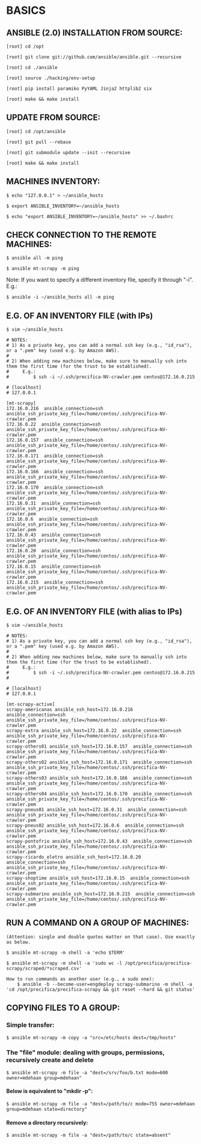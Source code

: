 # BASICS

## ANSIBLE (2.0) INSTALLATION FROM SOURCE:

	[root] cd /opt

	[root] git clone git://github.com/ansible/ansible.git --recursive

	[root] cd ./ansible

	[root] source ./hacking/env-setup

	[root] pip install paramiko PyYAML Jinja2 httplib2 six

	[root] make && make install


## UPDATE FROM SOURCE:

	[root] cd /opt/ansible

	[root] git pull --rebase

	[root] git submodule update --init --recursive

	[root] make && make install


## MACHINES INVENTORY:

	$ echo "127.0.0.1" > ~/ansible_hosts

	$ export ANSIBLE_INVENTORY=~/ansible_hosts

	$ echo "export ANSIBLE_INVENTORY=~/ansible_hosts" >> ~/.bashrc


## CHECK CONNECTION TO THE REMOTE MACHINES:

	$ ansible all -m ping

	$ ansible mt-scrapy -m ping

Note:  If you want to specify a different inventory file, specify it through "-i". E.g.:

	$ ansible -i ~/ansible_hosts all -m ping


## E.G. OF AN INVENTORY FILE (with IPs)

	$ vim ~/ansible_hosts


```
# NOTES:
# 1) As a private key, you can add a normal ssh key (e.g., "id_rsa"), or a ".pem" key (used e.g. by Amazon AWS).
#
# 2) When adding new machines below, make sure to manually ssh into them the first time (for the trust to be established).
#     E.g.:
#         $ ssh -i ~/.ssh/precifica-NV-crawler.pem centos@172.16.0.215

# [localhost]
# 127.0.0.1

[mt-scrapy]
172.16.0.216  ansible_connection=ssh ansible_ssh_private_key_file=/home/centos/.ssh/precifica-NV-crawler.pem
172.16.0.22  ansible_connection=ssh ansible_ssh_private_key_file=/home/centos/.ssh/precifica-NV-crawler.pem
172.16.0.157  ansible_connection=ssh ansible_ssh_private_key_file=/home/centos/.ssh/precifica-NV-crawler.pem
172.16.0.171  ansible_connection=ssh ansible_ssh_private_key_file=/home/centos/.ssh/precifica-NV-crawler.pem
172.16.0.166  ansible_connection=ssh ansible_ssh_private_key_file=/home/centos/.ssh/precifica-NV-crawler.pem
172.16.0.170  ansible_connection=ssh ansible_ssh_private_key_file=/home/centos/.ssh/precifica-NV-crawler.pem
172.16.0.31  ansible_connection=ssh ansible_ssh_private_key_file=/home/centos/.ssh/precifica-NV-crawler.pem
172.16.0.6  ansible_connection=ssh ansible_ssh_private_key_file=/home/centos/.ssh/precifica-NV-crawler.pem
172.16.0.43  ansible_connection=ssh ansible_ssh_private_key_file=/home/centos/.ssh/precifica-NV-crawler.pem
172.16.0.20  ansible_connection=ssh ansible_ssh_private_key_file=/home/centos/.ssh/precifica-NV-crawler.pem
172.16.0.15  ansible_connection=ssh ansible_ssh_private_key_file=/home/centos/.ssh/precifica-NV-crawler.pem
172.16.0.215  ansible_connection=ssh ansible_ssh_private_key_file=/home/centos/.ssh/precifica-NV-crawler.pem
```


## E.G. OF AN INVENTORY FILE (with alias to IPs)

	$ vim ~/ansible_hosts


```
# NOTES:
# 1) As a private key, you can add a normal ssh key (e.g., "id_rsa"), or a ".pem" key (used e.g. by Amazon AWS).
#
# 2) When adding new machines below, make sure to manually ssh into them the first time (for the trust to be established).
#     E.g.:
#         $ ssh -i ~/.ssh/precifica-NV-crawler.pem centos@172.16.0.215
#

# [localhost]
# 127.0.0.1

[mt-scrapy-active]
scrapy-americanas ansible_ssh_host=172.16.0.216  ansible_connection=ssh ansible_ssh_private_key_file=/home/centos/.ssh/precifica-NV-crawler.pem
scrapy-extra ansible_ssh_host=172.16.0.22  ansible_connection=ssh ansible_ssh_private_key_file=/home/centos/.ssh/precifica-NV-crawler.pem
scrapy-others01 ansible_ssh_host=172.16.0.157  ansible_connection=ssh ansible_ssh_private_key_file=/home/centos/.ssh/precifica-NV-crawler.pem
scrapy-others02 ansible_ssh_host=172.16.0.171  ansible_connection=ssh ansible_ssh_private_key_file=/home/centos/.ssh/precifica-NV-crawler.pem
scrapy-others03 ansible_ssh_host=172.16.0.166  ansible_connection=ssh ansible_ssh_private_key_file=/home/centos/.ssh/precifica-NV-crawler.pem
scrapy-others04 ansible_ssh_host=172.16.0.170  ansible_connection=ssh ansible_ssh_private_key_file=/home/centos/.ssh/precifica-NV-crawler.pem
scrapy-pneus01 ansible_ssh_host=172.16.0.31  ansible_connection=ssh ansible_ssh_private_key_file=/home/centos/.ssh/precifica-NV-crawler.pem
scrapy-pneus02 ansible_ssh_host=172.16.0.6  ansible_connection=ssh ansible_ssh_private_key_file=/home/centos/.ssh/precifica-NV-crawler.pem
scrapy-pontofrio ansible_ssh_host=172.16.0.43  ansible_connection=ssh ansible_ssh_private_key_file=/home/centos/.ssh/precifica-NV-crawler.pem
scrapy-ricardo_eletro ansible_ssh_host=172.16.0.20  ansible_connection=ssh ansible_ssh_private_key_file=/home/centos/.ssh/precifica-NV-crawler.pem
scrapy-shoptime ansible_ssh_host=172.16.0.15  ansible_connection=ssh ansible_ssh_private_key_file=/home/centos/.ssh/precifica-NV-crawler.pem
scrapy-submarino ansible_ssh_host=172.16.0.215  ansible_connection=ssh ansible_ssh_private_key_file=/home/centos/.ssh/precifica-NV-crawler.pem
```


## RUN A COMMAND ON A GROUP OF MACHINES:
	(Attention: single and double quotes matter on that case). Use exactly as below.

	$ ansible mt-scrapy -m shell -a 'echo $TERM'

	$ ansible mt-scrapy -m shell -a 'sudo wc -l /opt/precifica/precifica-scrapy/scraped/*scraped.csv'

	How to run commands as another user (e.g., a sudo one): 
		$ ansible -b --become-user=engdeploy scrapy-submarino -m shell -a 'cd /opt/precifica/precifica-scrapy && git reset --hard && git status'




## COPYING FILES TO A GROUP:

### Simple transfer:

	$ ansible mt-scrapy -m copy -a "src=/etc/hosts dest=/tmp/hosts"

### The "file" module: dealing with groups, permissions, recursively create and delete

	$ ansible mt-scrapy -m file -a "dest=/srv/foo/b.txt mode=600 owner=mdehaan group=mdehaan"

#### Below is equivalent to "mkdir -p":

	$ ansible mt-scrapy -m file -a "dest=/path/to/c mode=755 owner=mdehaan group=mdehaan state=directory"

#### Remove a directory recursively:

	$ ansible mt-scrapy -m file -a "dest=/path/to/c state=absent"
